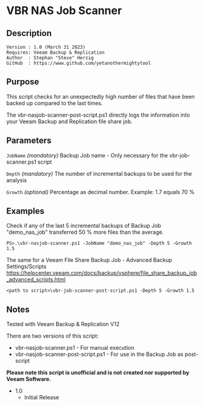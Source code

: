 # VBR NAS Job Scanner

## Description
~~~~
Version : 1.0 (March 31 2023)
Requires: Veeam Backup & Replication
Author  : Stephan "Steve" Herzig
GitHub  : https://www.github.com/yetanothermightytool
~~~~

## Purpose

This script checks for an unexpectedly high number of files that have been backed up compared to the last times.

The vbr-nasjob-scanner-post-script.ps1 directly logs the information into your Veeam Backup and Replication file share job.


## Parameters
  
  `JobName`
_(mandatory)_ Backup Job name - Only necessary for the vbr-job-scanner.ps1 script

  `Depth`
_(mandatory)_ The number of incremental backups to be used for the analysis

  `Growth`
_(optional)_ Percentage as decimal number. Example: 1.7 equals 70 %

 
## Examples

Check if any of the last 5 incremental backups of Backup Job "demo_nas_job" transferred 50 % more files than the average.

`PS>.\vbr-nasjob-scanner.ps1 -JobName "demo_nas_job" -Depth 5 -Growth 1.5`

The same for a Veeam File Share Backup Job - Advanced Backup Settings/Scripts 
https://helpcenter.veeam.com/docs/backup/vsphere/file_share_backup_job_advanced_scripts.html

`<path to script>\vbr-job-scanner-post-script.ps1 -Depth 5 -Growth 1.5`

  
## Notes

Tested with Veeam Backup & Replication V12

There are two versions of this script:
- vbr-nasjob-scanner.ps1             - For manual execution
- vbr-nasjob-scanner-post-script.ps1 - For use in the Backup Job as post-script


**Please note this script is unofficial and is not created nor supported by Veeam Software.**


* 1.0
    * Initial Release

